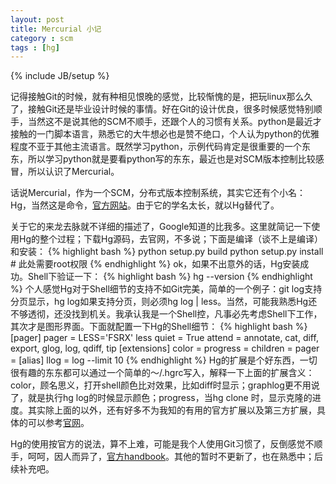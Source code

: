 ```yaml
---
layout: post
title: Mercurial 小记
category : scm
tags : [hg]
---
```

{% include JB/setup %}

记得接触Git的时候，就有种相见恨晚的感觉，比较惭愧的是，把玩linux那么久了，接触Git还是毕业设计时候的事情。好在Git的设计优良，很多时候感觉特别顺手，当然这不是说其他的SCM不顺手，还跟个人的习惯有关系。python是最近才接触的一门脚本语言，熟悉它的大牛想必也是赞不绝口，个人认为python的优雅程度不亚于其他主流语言。既然学习python，示例代码肯定是很重要的一个东东，所以学习python就是要看python写的东东，最近也是对SCM版本控制比较感冒，所以认识了Mercurial。

话说Mercurial，作为一个SCM，分布式版本控制系统，其实它还有个小名：Hg，当然这是命令，[官方网站](http://mercurial.selenic.com/)。由于它的学名太长，就以Hg替代了。

关于它的来龙去脉就不详细的描述了，Google知道的比我多。这里就简记一下使用Hg的整个过程；下载Hg源码，去官网，不多说；下面是编译（谈不上是编译）和安装：
{% highlight bash %}
python setup.py build
python setup.py install # 此处需要root权限
{% endhighlight %}
ok，如果不出意外的话，Hg安装成功。Shell下验证一下：
{% highlight bash %}
hg --version
{% endhighlight %}
个人感觉Hg对于Shell细节的支持不如Git完美，简单的一个例子：git log支持分页显示，hg log如果支持分页，则必须hg log | less。当然，可能我熟悉Hg还不够透彻，还没找到机关。我承认我是一个Shell控，凡事必先考虑Shell下工作，其次才是图形界面。下面就配置一下Hg的Shell细节：
{% highlight bash %}
[pager]
pager = LESS='FSRX' less
quiet = True
attend = annotate, cat, diff, export, glog, log, qdiff, tip
[extensions]
color =
progress =
children =
pager =
[alias]
llog = log --limit 10
{% endhighlight %}
Hg的扩展是个好东西，一切很有趣的东东都可以通过一个简单的～/.hgrc写入，解释一下上面的扩展含义：color，顾名思义，打开shell颜色比对效果，比如diff时显示；graphlog更不用说了，就是执行hg log的时候显示颜色；progress，当hg clone 时，显示克隆的进度。其实除上面的以外，还有好多不为我知的有用的官方扩展以及第三方扩展，具体的可以参考[官网](http://mercurial.selenic.com/wiki/UsingExtensions)。

Hg的使用按官方的说法，算不上难，可能是我个人使用Git习惯了，反倒感觉不顺手，呵呵，因人而异了，[官方handbook](http://mercurial.selenic.com/guide/)。其他的暂时不更新了，也在熟悉中；后续补充吧。 
